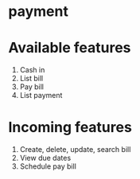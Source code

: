 # payment

# Available features
1. Cash in
2. List bill
3. Pay bill
4. List payment

# Incoming features
1. Create, delete, update, search bill
2. View due dates
3. Schedule pay bill